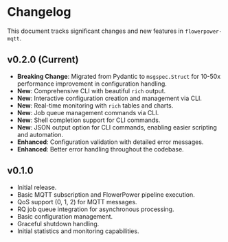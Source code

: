 # Changelog

This document tracks significant changes and new features in `flowerpower-mqtt`.

## v0.2.0 (Current)

*   **Breaking Change**: Migrated from Pydantic to `msgspec.Struct` for 10-50x performance improvement in configuration handling.
*   **New**: Comprehensive CLI with beautiful `rich` output.
*   **New**: Interactive configuration creation and management via CLI.
*   **New**: Real-time monitoring with `rich` tables and charts.
*   **New**: Job queue management commands via CLI.
*   **New**: Shell completion support for CLI commands.
*   **New**: JSON output option for CLI commands, enabling easier scripting and automation.
*   **Enhanced**: Configuration validation with detailed error messages.
*   **Enhanced**: Better error handling throughout the codebase.

## v0.1.0

*   Initial release.
*   Basic MQTT subscription and FlowerPower pipeline execution.
*   QoS support (0, 1, 2) for MQTT messages.
*   RQ job queue integration for asynchronous processing.
*   Basic configuration management.
*   Graceful shutdown handling.
*   Initial statistics and monitoring capabilities.